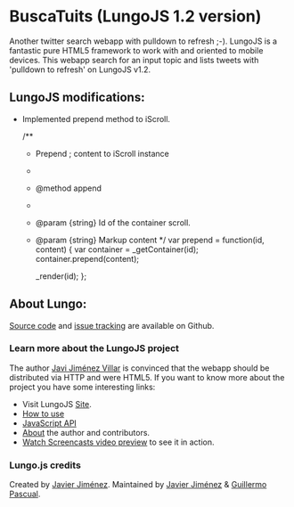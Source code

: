 # BuscaTuits (LungoJS 1.2 version)
Another twitter search webapp with pulldown to refresh ;-). LungoJS is a fantastic pure HTML5 framework to work with and oriented to mobile devices. 
This webapp search for an input topic and lists tweets with 'pulldown to refresh' on LungoJS v1.2.

## LungoJS modifications:

- Implemented prepend method to iScroll.
  
  /**
     * Prepend <markup>; content to iScroll instance
     *
     * @method append
     *
     * @param {string} Id of the container scroll.
     * @param {string} Markup content
     */
    var prepend = function(id, content) {
        var container = _getContainer(id);
        container.prepend(content);

        _render(id);
    };

## About Lungo:

[Source code](https://github.com/TapQuo/Lungo.js) and [issue tracking](http://github.com/TapQuo/Lungo.js/issues) are available on Github.

### Learn more about the LungoJS project
The author [Javi Jiménez Villar](http://twitter.com/soyjavi) is convinced that the webapp should be distributed via HTTP and were HTML5. If you want to know more about the project you have some interesting links:

- Visit LungoJS [Site](http://www.lungojs.com/).
- [How to use](http://www.lungojs.com/how-to-use/)
- [JavaScript API](http://www.lungojs.com/api/) 
- [About](http://www.lungojs.com/about/) the author and contributors.
- [Watch Screencasts video preview](http://www.lungojs.com/screencasts//) to see it in action.

### Lungo.js credits
Created by [Javier Jiménez](http://twitter.com/soyjavi).
Maintained by [Javier Jiménez](http://twitter.com/soyjavi) & [Guillermo Pascual](http://twitter.com/pasku1).

